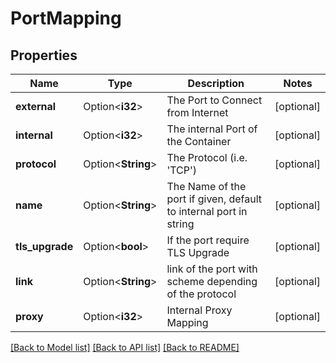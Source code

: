 # PortMapping

## Properties

Name | Type | Description | Notes
------------ | ------------- | ------------- | -------------
**external** | Option<**i32**> | The Port to Connect from Internet | [optional]
**internal** | Option<**i32**> | The internal Port of the Container | [optional]
**protocol** | Option<**String**> | The Protocol (i.e. 'TCP') | [optional]
**name** | Option<**String**> | The Name of the port if given, default to internal port in string | [optional]
**tls_upgrade** | Option<**bool**> | If the port require TLS Upgrade | [optional]
**link** | Option<**String**> | link of the port with scheme depending of the protocol | [optional]
**proxy** | Option<**i32**> | Internal Proxy Mapping | [optional]

[[Back to Model list]](../README.md#documentation-for-models) [[Back to API list]](../README.md#documentation-for-api-endpoints) [[Back to README]](../README.md)


